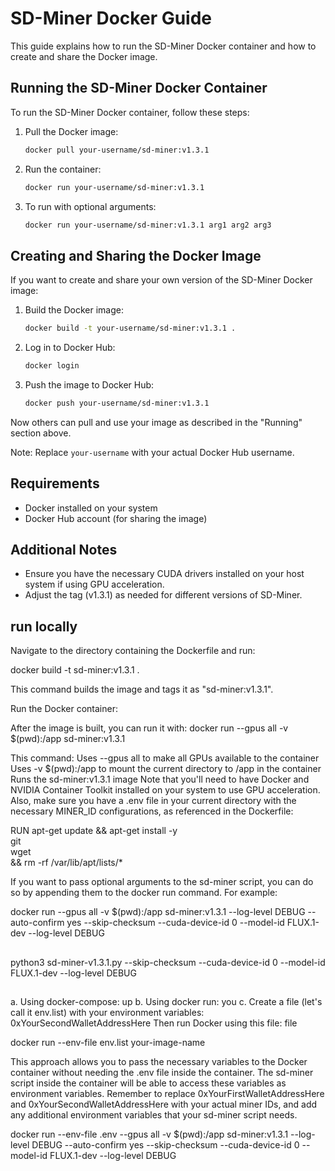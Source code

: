# SD-Miner Docker Guide

This guide explains how to run the SD-Miner Docker container and how to create and share the Docker image.

## Running the SD-Miner Docker Container

To run the SD-Miner Docker container, follow these steps:

1. Pull the Docker image:
   ```bash
   docker pull your-username/sd-miner:v1.3.1
   ```

2. Run the container:
   ```bash
   docker run your-username/sd-miner:v1.3.1
   ```

3. To run with optional arguments:
   ```bash
   docker run your-username/sd-miner:v1.3.1 arg1 arg2 arg3
   ```

## Creating and Sharing the Docker Image

If you want to create and share your own version of the SD-Miner Docker image:

1. Build the Docker image:
   ```bash
   docker build -t your-username/sd-miner:v1.3.1 .
   ```

2. Log in to Docker Hub:
   ```bash
   docker login
   ```

3. Push the image to Docker Hub:
   ```bash
   docker push your-username/sd-miner:v1.3.1
   ```

Now others can pull and use your image as described in the "Running" section above.

Note: Replace `your-username` with your actual Docker Hub username.

## Requirements

- Docker installed on your system
- Docker Hub account (for sharing the image)

## Additional Notes

- Ensure you have the necessary CUDA drivers installed on your host system if using GPU acceleration.
- Adjust the tag (v1.3.1) as needed for different versions of SD-Miner.

## run locally 

Navigate to the directory containing the Dockerfile and run: 

docker build -t sd-miner:v1.3.1 .

This command builds the image and tags it as "sd-miner:v1.3.1".

Run the Docker container:

After the image is built, you can run it with:
docker run --gpus all -v $(pwd):/app sd-miner:v1.3.1

This command:
Uses --gpus all to make all GPUs available to the container
Uses -v $(pwd):/app to mount the current directory to /app in the container
Runs the sd-miner:v1.3.1 image
Note that you'll need to have Docker and NVIDIA Container Toolkit installed on your system to use GPU acceleration.
Also, make sure you have a .env file in your current directory with the necessary MINER_ID configurations, as referenced in the Dockerfile:

RUN apt-get update && apt-get install -y \
    git \
    wget \
    && rm -rf /var/lib/apt/lists/*

If you want to pass optional arguments to the sd-miner script, you can do so by appending them to the docker run command. For example:

docker run --gpus all -v $(pwd):/app sd-miner:v1.3.1 --log-level DEBUG --auto-confirm yes --skip-checksum --cuda-device-id 0 --model-id FLUX.1-dev --log-level DEBUG

## 
python3 sd-miner-v1.3.1.py --skip-checksum --cuda-device-id 0 --model-id FLUX.1-dev --log-level DEBUG


## 
a. Using docker-compose:
up
b. Using docker run:
you
c. Create a file (let's call it env.list) with your environment variables:
0xYourSecondWalletAddressHere
Then run Docker using this file:
file

docker run --env-file env.list your-image-name

This approach allows you to pass the necessary variables to the Docker container without needing the .env file inside the container. The sd-miner script inside the container will be able to access these variables as environment variables.
Remember to replace 0xYourFirstWalletAddressHere and 0xYourSecondWalletAddressHere with your actual miner IDs, and add any additional environment variables that your sd-miner script needs.

docker run --env-file .env --gpus all -v $(pwd):/app sd-miner:v1.3.1 --log-level DEBUG --auto-confirm yes --skip-checksum --cuda-device-id 0 --model-id FLUX.1-dev --log-level DEBUG